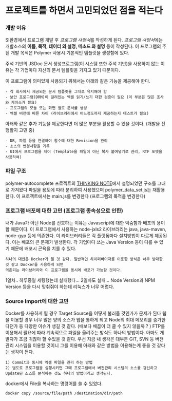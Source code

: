 # 프로젝트를 하면서 고민되었던 점을 적는다

### 개발 이유
SI환경에서 프로그램 개발 후 *프로그램 사양서*를 작성하게 된다.
*프로그램 사양서*에는 개발소스의 **이름, 목적, 데이터 와 설명, 메소드 와 설명** 등이 작성된다.
 이 프로그램의 주된 개발 목적은 Polymer 사용시 기본적인 템플릿을 생성함에 있다.

주석 기반의 JSDoc 문서 생성프로그램(이 시스템 또한 주석 기반)을 사용하지 않는 이유는
각 기업마다 자신의 문서 템플릿을 가지고 있기 때문이다.

이 프로그램이 의미있게 사용되기 위해서는 아래와 같은 기능을 제공해야 한다.

```
- 각 회사에서 제공되는 문서 템플릿을 그대로 유지해야 함
- 보안 프로그램(DRM)이 걸려있는 엑셀 읽기/쓰기 대한 검증이 필요 (이 부분은 많은 조사와 케이스가 필요)
- 프로그램의 모듈 또는 화면 별로 문서를 생성
- 엑셀 버전에 따른 차이 (라이브러리에서 어느정도까지 제공하는지 테스트가 필요)
```

아래와 같은 추가 기능을 제공한다면 더 많은 부분을 활용할 수 있을 것이다. (개발을 진행할지 고민 중)

```
- DB, 파일 등을 연결하여 함수에 대한 Revision을 관리
- 소스의 변경사항을 기록
- UI에서 프로그램을 제어 (Template을 파일이 아닌 복사 붙여넣기로 관리, RTF 포맷을 사용하여)
```

### 파일 구조

polymer-autocomplete 프로젝트의 [THINKING NOTE](https://github.com/asdfg9822/polymer-autocomplete)에서 설명되었던 구조를 그대로 가져왔다
파일을 용도에 따라 분리하여 사용했으며 polymer_data_set.js는 재활용한다. 이 프로젝트에서는 main.js를 변경한다 (프로그램의 목적을 변경한다)

### 프로그램 배포에 대한 고민 (프로그램 종속성으로 인한)

내가 Java가 아닌 Node를 선호하는 이유는 Javascript에 대한 익숨함과 배포의 용이함 때문이다.
이 프로그램에서 사용하는 node-jxls2 라이브러리는 java, java-maven, node-gyp 등에 의존한다.
이 라이브러리들은 각 플랫폼마다 설치방법이 다르게 제공된다. 이는 배포의 큰 문제가 발생한다. 각 기업마다
쓰는 Java Version 등이 다를 수 있기 때문에 배포시 곤욕을 치를 수 있다.

```
하나의 대안은 Docker가 될 것 같다. 일반적인 하이퍼바이저를 이용한 방식은 너무 방대한 것 같고 Docker를 사용하게 되면
의존되는 라이브러리와 이 프로그램을 동시에 배포가 가능할 것이다.
```

1일차.. 하루종일 세팅했는데 실패했다... 2일차도 실패...
Node Version과 NPM Version 등을 다시 맞춰줘야 하는데 리눅스가 너무 어렵다.

### Source Import에 대한 고민

Docker를 사용하게 될 경우 Target Source을 어떻게 불러올 것인가가 문제가 된다
웹을 이용할 경우 너무 많은 양의 소스가 웹을 통하게 되고 Node의 최대 메모리를 증가한다던가 등 다양한 이슈가 생길 것 같다.
(배보다 배꼽이 더 클 수 있지 않을까 ? )
FTP를 이용해서 필요에 따라 계속적으로 파일을 올려주는 방식도 하나의 방법이다. 아마도 개발자가 조금 귀찮아 할 수있을 것 같다.
우선 지금 내 생각은 대부분 GIT, SVN 등 버전 관리 시스템을 이용할 것이니 그를 이용해 아래와 같은 방법을 이용해는게 좋을 것 같다는 생각이 든다.

```
1) Commit과 동시에 엑셀 파일을 관리 하는 방법
2) 별도로 프로그램을 실행시키면 그때 프로그램에서 버전관리 시스템의 소스를 갱신하고
Update된 소스를 분석하는 것도 하나의 방법이라고 생각된다.
```

docker에서 File을 복사하는 명령어를 쓸 수 있었다.

```
docker copy /source/file/path /destination/dir/path
```